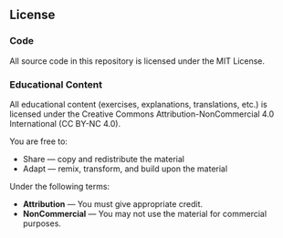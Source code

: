 ## License

### Code
All source code in this repository is licensed under the MIT License.

### Educational Content
All educational content (exercises, explanations, translations, etc.) is licensed under the Creative Commons Attribution-NonCommercial 4.0 International (CC BY-NC 4.0).

You are free to:
- Share — copy and redistribute the material
- Adapt — remix, transform, and build upon the material

Under the following terms:
- **Attribution** — You must give appropriate credit.
- **NonCommercial** — You may not use the material for commercial purposes.
